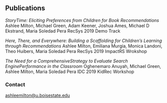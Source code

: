 ## Publications

*StoryTime: Eliciting Preferences from Children for Book Recommendations*
  Ashlee Milton, Michael Green, Adam Keener, Joshua Ames, Michael D Ekstrand, Maria Soledad Pera
  RecSys 2019 Demo Track
 
*Here, There, and Everywhere: Building a Scaffolding for Children’s Learning through Recommendations*
  Ashlee Milton, Emiliana Murgia, Monica Landoni, Theo Huibers, Maria Soledad Pera
  RecSys 2019 ImpactRS Wrokshop
  
*The Need for a ComprehensiveStrategy to Evaluate Search EnginePerformance in the Classroom*
  Oghenemaro Anuyah, Michael Green, Ashlee Milton, Maria Soledad Pera
  IDC 2019 KidRec Workshop


### Contact

ashleemilton@u.boisestate.edu
